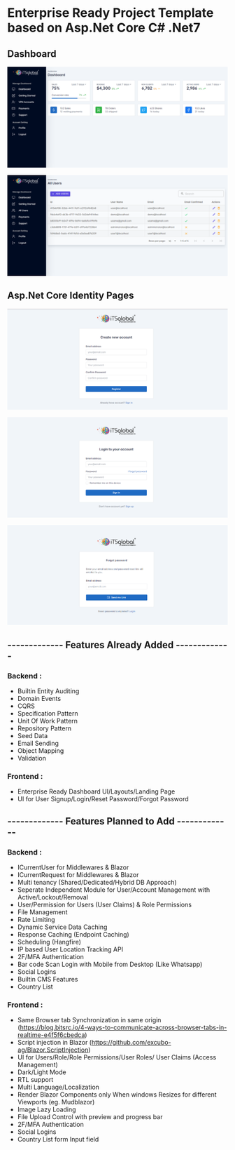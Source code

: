 # Enterprise Ready Project Template based on Asp.Net Core C# .Net7


## Dashboard

![alt text](https://raw.githubusercontent.com/usamazahidkhan/AspNetCoreProjectTemplate/master/Screenshots/dashboard.png)

![alt text](https://raw.githubusercontent.com/usamazahidkhan/AspNetCoreProjectTemplate/master/Screenshots/users-list.png)


## Asp.Net Core Identity Pages

![alt text](https://raw.githubusercontent.com/usamazahidkhan/AspNetCoreProjectTemplate/master/Screenshots/register.png)

![alt text](https://raw.githubusercontent.com/usamazahidkhan/AspNetCoreProjectTemplate/master/Screenshots/login.png)

![alt text](https://raw.githubusercontent.com/usamazahidkhan/AspNetCoreProjectTemplate/master/Screenshots/forgotpassword.png)


## ------------- Features Already Added -------------

### Backend :

* Builtin Entity Auditing
* Domain Events
* CQRS
* Specification Pattern
* Unit Of Work Pattern
* Repository Pattern
* Seed Data
* Email Sending
* Object Mapping
* Validation

### Frontend :

* Enterprise Ready Dashboard UI/Layouts/Landing Page
* UI for User Signup/Login/Reset Password/Forgot Password



## ------------- Features Planned to Add -------------

### Backend :

* ICurrentUser for Middlewares & Blazor
* ICurrentRequest for Middlewares & Blazor
* Multi tenancy (Shared/Dedicated/Hybrid DB Approach)
* Seperate Independent Module for User/Account Management with Active/Lockout/Removal
* User/Permission for Users (User Claims) & Role Permissions
* File Management
* Rate Limiting
* Dynamic Service Data Caching
* Response Caching (Endpoint Caching)
* Scheduling (Hangfire)
* IP based User Location Tracking API
* 2F/MFA Authentication
* Bar code Scan Login with Mobile from Desktop (Like Whatsapp)
* Social Logins
* Builtin CMS Features
* Country List

### Frontend :

* Same Browser tab Synchronization in same origin (https://blog.bitsrc.io/4-ways-to-communicate-across-browser-tabs-in-realtime-e4f5f6cbedca)
* Script injection in Blazor (https://github.com/excubo-ag/Blazor.ScriptInjection)
* UI for Users/Role/Role Permissions/User Roles/ User Claims (Access Management)
* Dark/Light Mode
* RTL support
* Multi Language/Localization
* Render Blazor Components only When windows Resizes for different Viewports (eg. Mudblazor)
* Image Lazy Loading
* File Upload Control with preview and progress bar
* 2F/MFA Authentication
* Social Logins
* Country List form Input field